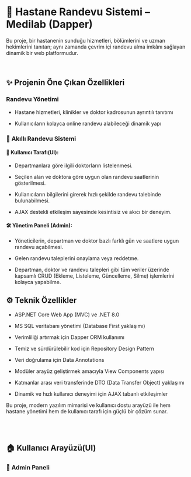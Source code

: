 # 🏥 **Hastane Randevu Sistemi – Medilab (Dapper)**

Bu proje, bir hastanenin sunduğu hizmetleri, bölümlerini ve uzman hekimlerini tanıtan; aynı zamanda çevrim içi randevu alma imkânı sağlayan dinamik bir web platformudur.

<br>

## ✨ **Projenin Öne Çıkan Özellikleri**

### **Randevu Yönetimi**

- Hastane hizmetleri, klinikler ve doktor kadrosunun ayrıntılı tanıtımı

- Kullanıcıların kolayca online randevu alabileceği dinamik yapı

### 🤖 **Akıllı Randevu Sistemi**

#### 👤 **Kullanıcı Tarafı(UI):**

- Departmanlara göre ilgili doktorların listelenmesi.

- Seçilen alan ve doktora göre uygun olan randevu saatlerinin gösterilmesi.

- Kullanıcıların bilgilerini girerek hızlı şekilde randevu talebinde bulunabilmesi.

- AJAX destekli etkileşim sayesinde kesintisiz ve akıcı bir deneyim.

#### 🛠 **Yönetim Paneli (Admin):**

- Yöneticilerin, departman ve doktor bazlı farklı gün ve saatlere uygun randevu açabilmesi.

- Gelen randevu taleplerini onaylama veya reddetme.

- Departman, doktor ve randevu talepleri gibi tüm veriler üzerinde kapsamlı CRUD (Ekleme, Listeleme, Güncelleme, Silme) işlemlerini kolayca yapabilme.

## ⚙️ **Teknik Özellikler**

- ASP.NET Core Web App (MVC) ve .NET 8.0

- MS SQL veritabanı yönetimi (Database First yaklaşımı)

- Verimliliği artırmak için Dapper ORM kullanımı

- Temiz ve sürdürülebilir kod için Repository Design Pattern

- Veri doğrulama için Data Annotations

- Modüler arayüz geliştirmek amacıyla View Components yapısı

- Katmanlar arası veri transferinde DTO (Data Transfer Object) yaklaşımı

- Dinamik ve hızlı kullanıcı deneyimi için AJAX tabanlı etkileşimler

Bu proje, modern yazılım mimarisi ve kullanıcı dostu arayüzü ile hem hastane yönetimi hem de kullanıcı tarafı için güçlü bir çözüm sunar.

<br> <br>

## 🏠 **Kullanıcı Arayüzü(UI)**

### 🔑 **Admin Paneli**


















